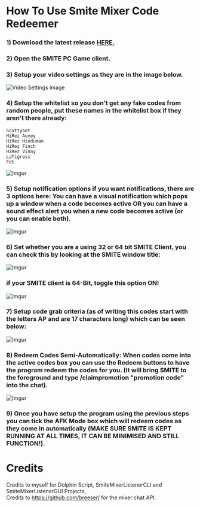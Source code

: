 # How To Use Smite Mixer Code Redeemer
### 1) Download the latest release [HERE.](https://github.com/Lumbridge/SmiteMixerCodeRedeemer/releases/download/v1.0.3/Smite.Mixer.Code.Redeemer.zip)
### 2) Open the SMITE PC Game client.
### 3) Setup your video settings as they are in the image below.
![Video Settings Image](https://i.imgur.com/Eaf8X3u.png)
### 4) Setup the whitelist so you don't get any fake codes from random people, put these names in the whitelist box if they aren't there already:
<code>Scottybot</code>  
<code>HiRez Auvey</code>  
<code>HiRez Hinduman</code>  
<code>HiRez Finch</code>  
<code>HiRez Vinny</code>  
<code>LaTigress</code>  
<code>Fdt</code>  
  
![Imgur](https://i.imgur.com/uXlra2L.png)
### 5) Setup notification options if you want notifications, there are 3 options here: You can have a visual notification which pops up a window when a code becomes active OR you can have a sound effect alert you when a new code becomes active (or you can enable both).
![Imgur](https://i.imgur.com/jHtVObT.png)
### 6) Set whether you are a using 32 or 64 bit SMITE Client, you can check this by looking at the SMITE window title:  
![Imgur](https://i.imgur.com/lL3nVUK.png)
### if your SMITE client is 64-Bit, toggle this option ON!
![Imgur](https://i.imgur.com/Qc5N6VZ.png)
### 7) Setup code grab criteria (as of writing this codes start with the letters AP and are 17 characters long) which can be seen below:
![Imgur](https://i.imgur.com/YoT1tcr.png)
### 8) Redeem Codes Semi-Automatically: When codes come into the active codes box you can use the Redeem buttons to have the program redeem the codes for you. (It will bring SMITE to the foreground and type /claimpromotion "promotion code" into the chat).
![Imgur](https://i.imgur.com/79Wk2Gs.png)
### 9) Once you have setup the program using the previous steps you can tick the AFK Mode box which will redeem codes as they come in automatically (MAKE SURE SMITE IS KEPT RUNNING AT ALL TIMES, IT CAN BE MINIMISED AND STILL FUNCTION!).
# Credits
Credits to myself for Dolphin Script, SmiteMixerListenerCLI and SmiteMixerListenerGUI Projects,  
Credits to https://github.com/breeser/ for the mixer chat API.  
